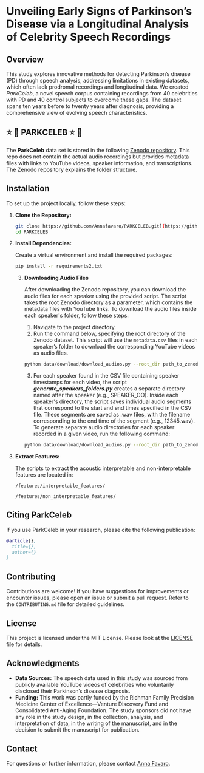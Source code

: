# Unveiling Early Signs of Parkinson’s Disease via a Longitudinal Analysis of Celebrity Speech Recordings

## Overview 

This study explores innovative methods for detecting Parkinson’s disease (PD) through speech analysis, addressing limitations in existing datasets, which often lack prodromal recordings and longitudinal data. 
We created *ParkCeleb*, a novel speech corpus containing recordings from 40 celebrities with PD and 40 control subjects to overcome these gaps. The dataset spans ten years before to twenty years after diagnosis, providing a comprehensive view of evolving speech characteristics.

## :star: :dizzy: PARKCELEB :star: :dizzy:

The **ParkCeleb** data set is stored in the following [Zenodo repository](link). This repo does not contain the actual audio recordings but provides metadata files with links to YouTube videos, speaker information, and transcriptions. The Zenodo repository explains the folder structure.

## Installation

To set up the project locally, follow these steps:

1. **Clone the Repository:**

   ```bash
   git clone https://github.com/Annafavaro/PARKCELEB.git](https://github.com/Annafavaro/PARKCELEB.git
   cd PARKCELEB
   ```

2. **Install Dependencies:**

   Create a virtual environment and install the required packages:

   ```bash
   pip install -r requirements2.txt
   ```
   3. **Downloading Audio Files**

      After downloading the Zenodo repository, you can download the audio files for each speaker using the provided script. The script takes the root Zenodo directory as a parameter, which contains the metadata files with YouTube links. To download the audio files inside each speaker's folder, follow these steps:

      1. Navigate to the project directory.
      2. Run the command below, specifying the root directory of the Zenodo dataset. This script will use the `metadata.csv` files in each speaker’s folder to download the corresponding YouTube videos as audio files.
      ```bash
      python data/download/download_audios.py --root_dir path_to_zenodo_directory
      ```
      3. For each speaker found in the CSV file containing speaker timestamps for each video, the script ***generate_speakers_folders.py*** creates a separate directory named after the speaker (e.g., SPEAKER_OO). Inside each speaker's directory, the script saves individual audio segments that correspond to the start and end times specified in the CSV file. These segments are saved as .wav files, with the filename corresponding to the end time of the segment (e.g., 12345.wav).
      To generate separate audio directories for each speaker recorded in a given video, run the following command:
      ```bash
      python data/download/download_audios.py --root_dir path_to_zenodo_directory
      ```
4. **Extract Features:**

   The scripts to extract the acoustic interpretable and non-interpretable features are located in:

   ```
   /features/interpretable_features/
   ```

   ```
   /features/non_interpretable_features/
   ```
## Citing ParkCeleb
If you use ParkCeleb in your research, please cite the following publication:

```bibtex
@article{},
  title={},
  author={}
}
```

## Contributing

Contributions are welcome! If you have suggestions for improvements or encounter issues, please open an issue or submit a pull request. Refer to the `CONTRIBUTING.md` file for detailed guidelines.

## License

This project is licensed under the MIT License. Please look at the [LICENSE](LICENSE) file for details.

## Acknowledgments

- **Data Sources:** The speech data used in this study was sourced from publicly available YouTube videos of celebrities who voluntarily disclosed their Parkinson’s disease diagnosis.
- **Funding:** This work was partly funded by the Richman Family Precision Medicine Center of Excellence—Venture Discovery Fund and Consolidated Anti-Aging Foundation. The study sponsors did not have any role in the study design, in the collection, analysis, and interpretation of data, in the writing of the manuscript, and in the decision to submit the manuscript for publication.

## Contact

For questions or further information, please contact [Anna Favaro](mailto:afavaro1@jhu.edu).
